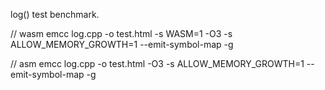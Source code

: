 log() test benchmark.

// wasm
emcc log.cpp -o test.html -s WASM=1 -O3 -s ALLOW_MEMORY_GROWTH=1 --emit-symbol-map -g

// asm
emcc log.cpp -o test.html -O3 -s ALLOW_MEMORY_GROWTH=1 --emit-symbol-map -g